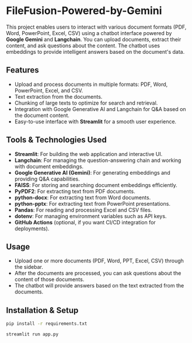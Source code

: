 # FileFusion-Powered-by-Gemini

This project enables users to interact with various document formats (PDF, Word, PowerPoint, Excel, CSV) using a chatbot interface powered by **Google Gemini** and **Langchain**. You can upload documents, extract their content, and ask questions about the content. The chatbot uses embeddings to provide intelligent answers based on the document's data.

## Features
- Upload and process documents in multiple formats: PDF, Word, PowerPoint, Excel, and CSV.
- Text extraction from the documents.
- Chunking of large texts to optimize for search and retrieval.
- Integration with Google Generative AI and Langchain for Q&A based on the document content.
- Easy-to-use interface with **Streamlit** for a smooth user experience.

## Tools & Technologies Used
- **Streamlit**: For building the web application and interactive UI.
- **Langchain**: For managing the question-answering chain and working with document embeddings.
- **Google Generative AI (Gemini)**: For generating embeddings and providing Q&A capabilities.
- **FAISS**: For storing and searching document embeddings efficiently.
- **PyPDF2**: For extracting text from PDF documents.
- **python-docx**: For extracting text from Word documents.
- **python-pptx**: For extracting text from PowerPoint presentations.
- **Pandas**: For reading and processing Excel and CSV files.
- **dotenv**: For managing environment variables such as API keys.
- **GitHub Actions** (optional, if you want CI/CD integration for deployments).
## Usage
- Upload one or more documents (PDF, Word, PPT, Excel, CSV) through the sidebar.
- After the documents are processed, you can ask questions about the content of those documents.
- The chatbot will provide answers based on the text extracted from the documents.

## Installation & Setup

```bash
pip install -r requirements.txt

streamlit run app.py

